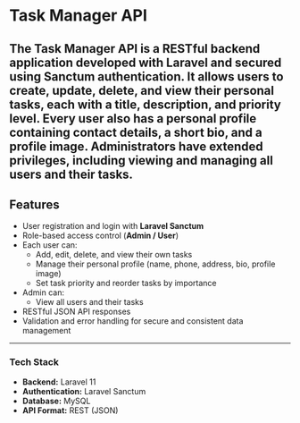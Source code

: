 # Task Manager API
The Task Manager API is a RESTful backend application developed with Laravel and secured using Sanctum authentication.
It allows users to create, update, delete, and view their personal tasks, each with a title, description, and priority level.
Every user also has a personal profile containing contact details, a short bio, and a profile image.
Administrators have extended privileges, including viewing and managing all users and their tasks.
---

## Features
- User registration and login with **Laravel Sanctum**
- Role-based access control (**Admin / User**)
- Each user can:
  - Add, edit, delete, and view their own tasks
  - Manage their personal profile (name, phone, address, bio, profile image)
  - Set task priority and reorder tasks by importance
- Admin can:
  - View all users and their tasks
- RESTful JSON API responses
- Validation and error handling for secure and consistent data management

---

### Tech Stack
- **Backend:** Laravel 11  
- **Authentication:** Laravel Sanctum  
- **Database:** MySQL  
- **API Format:** REST (JSON)
